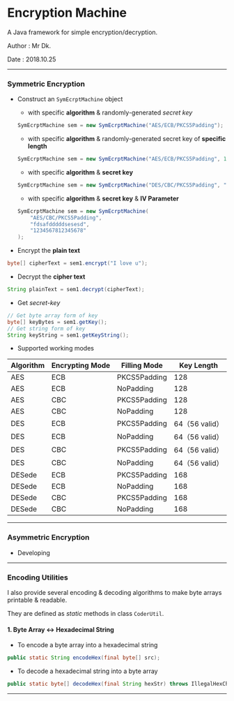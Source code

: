 # Encryption Machine

A Java framework for simple encryption/decryption.

Author : Mr Dk.

Date : 2018.10.25

---

### Symmetric Encryption

* Construct an `SymEcrptMachine` object

  * with specific __algorithm__ & randomly-generated _secret key_

  ```java
  SymEcrptMachine sem = new SymEcrptMachine("AES/ECB/PKCS5Padding");
  ```

  * with specific __algorithm__ & randomly-generated secret key of __specific length__

  ```java
  SymEcrptMachine sem = new SymEcrptMachine("AES/ECB/PKCS5Padding", 192);
  ```

  * with specific __algorithm__ & __secret key__

  ```java
  SymEcrptMachine sem = new SymEcrptMachine("DES/CBC/PKCS5Padding", "12345678");
  ```

  * with specific __algorithm__ & __secret key__ & __IV Parameter__

  ```java
  SymEcrptMachine sem = new SymEcrptMachine(
      "AES/CBC/PKCS5Padding",
      "fdsafdddddsesesd",
      "1234567812345678"
  );
  ```

* Encrypt the __plain text__

```java
byte[] cipherText = sem1.encrypt("I love u");
```

* Decrypt the __cipher text__

```java
String plainText = sem1.decrypt(cipherText);
```

* Get _secret-key_

```java
// Get byte array form of key
byte[] keyBytes = sem1.getKey();
// Get string form of key
String keyString = sem1.getKeyString();
```

* Supported working modes

| Algorithm | Encrypting Mode | Filling Mode | Key Length     |
| --------- | --------------- | ------------ | -------------- |
| AES       | ECB             | PKCS5Padding | 128            |
| AES       | ECB             | NoPadding    | 128            |
| AES       | CBC             | PKCS5Padding | 128            |
| AES       | CBC             | NoPadding    | 128            |
| DES       | ECB             | PKCS5Padding | 64（56 valid） |
| DES       | ECB             | NoPadding    | 64（56 valid） |
| DES       | CBC             | PKCS5Padding | 64（56 valid） |
| DES       | CBC             | NoPadding    | 64（56 valid） |
| DESede    | ECB             | PKCS5Padding | 168            |
| DESede    | ECB             | NoPadding    | 168            |
| DESede    | CBC             | PKCS5Padding | 168            |
| DESede    | CBC             | NoPadding    | 168            |

---

### Asymmetric Encryption

* Developing

---

### Encoding Utilities

I also provide several encoding & decoding algorithms to make byte arrays printable & readable.

They are defined as _static_ methods in class `CoderUtil`.

#### 1. Byte Array <-> Hexadecimal String

* To encode a byte array into a hexadecimal string

```java
public static String encodeHex(final byte[] src);
```

* To decode a hexadecimal string into a byte array

```java
public static byte[] decodeHex(final String hexStr) throws IllegalHexCharacterException;
```

---

